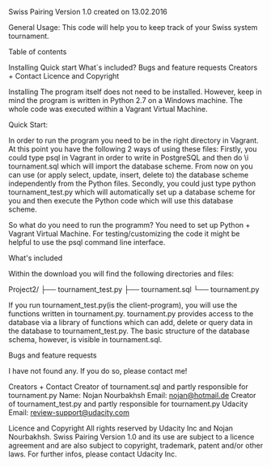 Swiss Pairing Version 1.0 created on 13.02.2016


General Usage:
This code will help you to keep track of your Swiss system tournament.



Table of contents

Installing
Quick start
What´s included?
Bugs and feature requests
Creators + Contact
Licence and Copyright

Installing
The program itself does not need to be installed. However, keep in mind
the program is written in Python 2.7 on a Windows machine. The whole code was executed within a Vagrant Virtual Machine.

Quick Start:

In order to run the program you need to be in the right directory in Vagrant. 
At this point you have the following 2 ways of using these files: 
Firstly, you could type psql in Vagrant in order to write in PostgreSQL and then do \i tournament.sql which will import the database scheme. From now on you can use (or apply select, update, insert, delete to) the database scheme independently from the Python files.
Secondly, you could just type python tournament_test.py which will automatically set up a database scheme for you and then execute the Python code which will use this database scheme. 

So what do you need to run the programm? 
You need to set up Python + Vagrant Virtual Machine. For testing/customizing the code it might be helpful to use the psql command line interface. 

What's included

Within the download you will find the following directories and files:

Project2/
├── tournament_test.py
├── tournament.sql
└── tournament.py

If you run tournament_test.py(is the client-program), you will use the functions written in tournament.py. 
tournament.py provides access to the database via a library of functions which can add, delete or query data in the database to tournament_test.py.
The basic structure of the database schema, however, is visible in tournament.sql.

Bugs and feature requests

I have not found any. If you do so, please contact me!

Creators + Contact
Creator of tournament.sql and partly responsible for tournament.py
Name: Nojan Nourbakhsh
Email: nojan@hotmail.de 
Creator of tournament_test.py and partly responsible for tournament.py
Udacity
Email: review-support@udacity.com

Licence and Copyright
All rights reserved by Udacity Inc and Nojan Nourbakhsh. Swiss Pairing Version 1.0 and its use are subject to a licence agreement and are also subject to copyright, trademark, patent and/or other laws. For further infos, please contact Udacity Inc.
